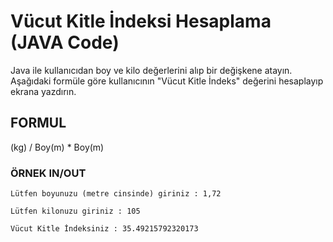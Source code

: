 # Vücut Kitle İndeksi Hesaplama (JAVA Code)
Java ile kullanıcıdan boy ve kilo değerlerini alıp bir değişkene atayın. Aşağıdaki formüle göre kullanıcının "Vücut Kitle İndeks" değerini hesaplayıp ekrana yazdırın.

## FORMUL
(kg) / Boy(m) * Boy(m)

###  ÖRNEK IN/OUT
```
Lütfen boyunuzu (metre cinsinde) giriniz : 1,72

Lütfen kilonuzu giriniz : 105

Vücut Kitle İndeksiniz : 35.49215792320173
```

